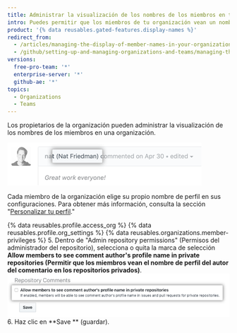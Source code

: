 ```yaml
---
title: Administrar la visualización de los nombres de los miembros en tu organización
intro: Puedes permitir que los miembros de tu organización vean un nombre de perfil del autor de un comentarios en los repositorios privados en la organización.
product: '{% data reusables.gated-features.display-names %}'
redirect_from:
  - /articles/managing-the-display-of-member-names-in-your-organization
  - /github/setting-up-and-managing-organizations-and-teams/managing-the-display-of-member-names-in-your-organization
versions:
  free-pro-team: '*'
  enterprise-server: '*'
  github-ae: '*'
topics:
  - Organizations
  - Teams
---
```


Los propietarios de la organización pueden administrar la visualización de los nombres de los miembros en una organización.

![Nombre del perfil del autor del comentario que se muestra en un comentario](/assets/images/help/issues/commenter-full-name.png)

Cada miembro de la organización elige su propio nombre de perfil en sus configuraciones. Para obtener más información, consulta la sección "[Personalizar tu perfil](/github/setting-up-and-managing-your-github-profile/personalizing-your-profile#changing-your-profile-name)."

{% data reusables.profile.access_org %}
{% data reusables.profile.org_settings %}
{% data reusables.organizations.member-privileges %}
5. Dentro de "Admin repository permissions" (Permisos del administrador del repositorio), selecciona o quita la marca de selección **Allow members to see comment author's profile name in private repositories (Permitir que los miembros vean el nombre de perfil del autor del comentario en los repositorios privados)**. ![Casilla de verificación para permitir que los miembros vean el nombre completo del autor del comentario en los repositorios privados](/assets/images/help/organizations/allow-members-to-view-full-names.png)
6. Haz clic en **Save ** (guardar).
